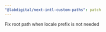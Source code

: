 ```yaml
---
"@labdigital/next-intl-custom-paths": patch
---
```


Fix root path when locale prefix is not needed
